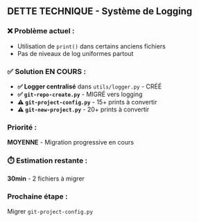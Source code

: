 ##  **DETTE TECHNIQUE - Système de Logging**

### **❌ Problème actuel :**
- Utilisation de `print()` dans certains anciens fichiers
- Pas de niveaux de log uniformes partout

### **✅ Solution EN COURS :**
- **✅ Logger centralisé** dans `utils/logger.py` - CRÉÉ
- **✅ `git-repo-create.py`** - MIGRÉ vers logging
- **⚠️ `git-project-config.py`** - 15+ prints à convertir
- **⚠️ `git-new-project.py`** - 20+ prints à convertir

### **Priorité :**
**MOYENNE** - Migration progressive en cours

### **⏱️ Estimation restante :**
**30min** - 2 fichiers à migrer

### **Prochaine étape :**
Migrer `git-project-config.py`
